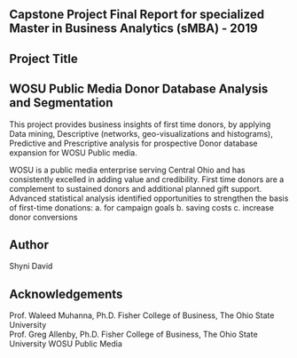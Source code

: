 ## Capstone Project Final Report for specialized Master in Business Analytics (sMBA) - 2019
## Project Title
## WOSU Public Media Donor Database Analysis and Segmentation
 
This project provides business insights of first time donors, by applying Data mining, Descriptive (networks, geo-visualizations and histograms), Predictive and Prescriptive analysis for prospective Donor database expansion for WOSU Public media. 

WOSU is a public media enterprise serving Central Ohio and has consistently excelled in adding value and credibility. First time donors are a complement to sustained donors and additional planned gift support. Advanced statistical analysis identified opportunities to strengthen the basis of first-time donations:
   a. for campaign goals
 	 b. saving costs 
 	 c. increase donor conversions
  
  
  
##  Author
   Shyni David  
  
  
##  Acknowledgements
  Prof.  Waleed Muhanna, Ph.D. Fisher College of Business, The Ohio State University  
  Prof. Greg Allenby, Ph.D. Fisher College of Business, The Ohio State University
  WOSU Public Media 
